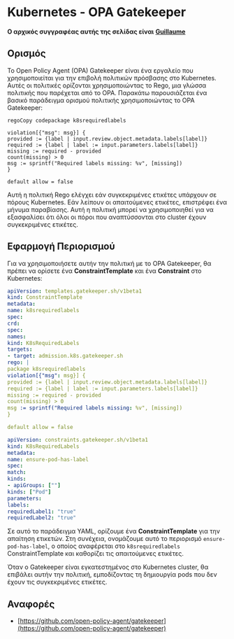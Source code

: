 # Kubernetes - OPA Gatekeeper

**Ο αρχικός συγγραφέας αυτής της σελίδας είναι** [**Guillaume**](https://www.linkedin.com/in/guillaume-c-ab4b9a196/en)

## Ορισμός

Το Open Policy Agent (OPA) Gatekeeper είναι ένα εργαλείο που χρησιμοποιείται για την επιβολή πολιτικών πρόσβασης στο Kubernetes. Αυτές οι πολιτικές ορίζονται χρησιμοποιώντας το Rego, μια γλώσσα πολιτικής που παρέχεται από το OPA. Παρακάτω παρουσιάζεται ένα βασικό παράδειγμα ορισμού πολιτικής χρησιμοποιώντας το OPA Gatekeeper:
```rego
regoCopy codepackage k8srequiredlabels

violation[{"msg": msg}] {
provided := {label | input.review.object.metadata.labels[label]}
required := {label | label := input.parameters.labels[label]}
missing := required - provided
count(missing) > 0
msg := sprintf("Required labels missing: %v", [missing])
}

default allow = false
```
Αυτή η πολιτική Rego ελέγχει εάν συγκεκριμένες ετικέτες υπάρχουν σε πόρους Kubernetes. Εάν λείπουν οι απαιτούμενες ετικέτες, επιστρέφει ένα μήνυμα παραβίασης. Αυτή η πολιτική μπορεί να χρησιμοποιηθεί για να εξασφαλίσει ότι όλοι οι πόροι που αναπτύσσονται στο cluster έχουν συγκεκριμένες ετικέτες.

## Εφαρμογή Περιορισμού

Για να χρησιμοποιήσετε αυτήν την πολιτική με το OPA Gatekeeper, θα πρέπει να ορίσετε ένα **ConstraintTemplate** και ένα **Constraint** στο Kubernetes:
```yaml
apiVersion: templates.gatekeeper.sh/v1beta1
kind: ConstraintTemplate
metadata:
name: k8srequiredlabels
spec:
crd:
spec:
names:
kind: K8sRequiredLabels
targets:
- target: admission.k8s.gatekeeper.sh
rego: |
package k8srequiredlabels
violation[{"msg": msg}] {
provided := {label | input.review.object.metadata.labels[label]}
required := {label | label := input.parameters.labels[label]}
missing := required - provided
count(missing) > 0
msg := sprintf("Required labels missing: %v", [missing])
}

default allow = false
```

```yaml
apiVersion: constraints.gatekeeper.sh/v1beta1
kind: K8sRequiredLabels
metadata:
name: ensure-pod-has-label
spec:
match:
kinds:
- apiGroups: [""]
kinds: ["Pod"]
parameters:
labels:
requiredLabel1: "true"
requiredLabel2: "true"
```
Σε αυτό το παράδειγμα YAML, ορίζουμε ένα **ConstraintTemplate** για την απαίτηση ετικετών. Στη συνέχεια, ονομάζουμε αυτό το περιορισμό `ensure-pod-has-label`, ο οποίος αναφέρεται στο `k8srequiredlabels` ConstraintTemplate και καθορίζει τις απαιτούμενες ετικέτες.

Όταν ο Gatekeeper είναι εγκατεστημένος στο Kubernetes cluster, θα επιβάλει αυτήν την πολιτική, εμποδίζοντας τη δημιουργία pods που δεν έχουν τις συγκεκριμένες ετικέτες.

## Αναφορές

* [https://github.com/open-policy-agent/gatekeeper](https://github.com/open-policy-agent/gatekeeper)
